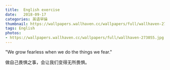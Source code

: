 ```yaml
---
title:  English exercise
date:   2018-09-17
categories: 英语早操
thumbnail: https://wallpapers.wallhaven.cc/wallpapers/full/wallhaven-273055.jpg
tags: English
photos:
- https://wallpapers.wallhaven.cc/wallpapers/full/wallhaven-273055.jpg
---
```


"We grow fearless when we do the things we fear."
<p>做自己畏惧之事，会让我们变得无所畏惧。</p>
